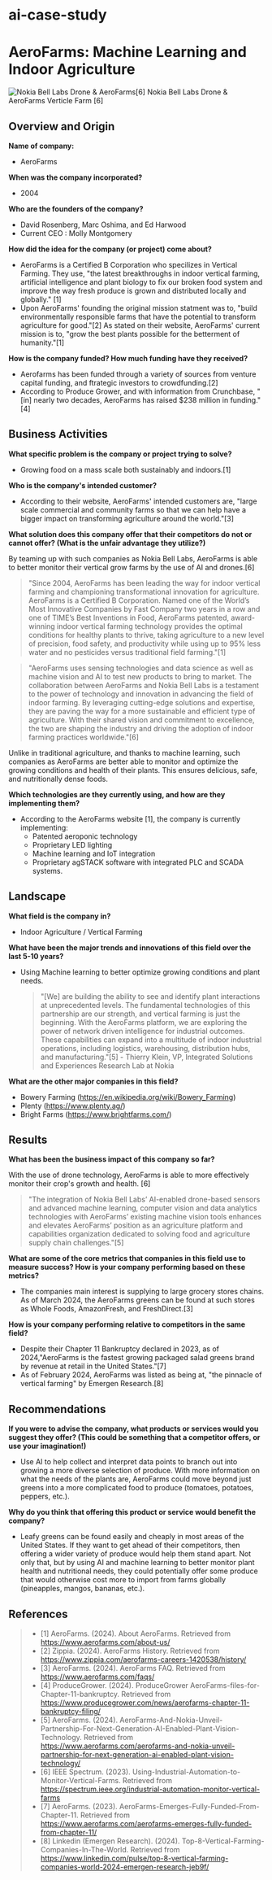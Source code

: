 # ai-case-study


# AeroFarms: Machine Learning and Indoor Agriculture

![Nokia Bell Labs Drone & AeroFarms[6]](Image.webp)
Nokia Bell Labs Drone & AeroFarms Verticle Farm [6]

## Overview and Origin


**Name of company:**


* AeroFarms


**When was the company incorporated?**


* 2004


**Who are the founders of the company?**


* David Rosenberg, Marc Oshima, and Ed Harwood
* Current CEO : Molly Montgomery


**How did the idea for the company (or project) come about?**

* AeroFarms is a Certified B Corporation who specilizes in Vertical Farming. They use, "the latest breakthroughs in indoor vertical farming, artificial intelligence and plant biology to fix our broken food system and improve the way fresh produce is grown and distributed locally and globally." [1]
* Upon AeroFarms' founding the original mission statment was to, "build environmentally responsible farms that have the potential to transform agriculture for good."[2] As stated on their website, AeroFarms' current mission is to, "grow the best plants possible for the betterment of humanity."[1]


**How is the company funded? How much funding have they received?**
* Aerofarms has been funded through a variety of sources from venture capital funding, and ftrategic investors to crowdfunding.[2]
* According to Produce Grower, and with information from Crunchbase, "[in] nearly two decades, AeroFarms has raised $238 million in funding."[4]


## Business Activities


**What specific problem is the company or project trying to solve?**


* Growing food on a mass scale both sustainably and indoors.[1]


**Who is the company's intended customer?**


* According to their website, AeroFarms' intended customers are, "large scale commercial and community farms so that we can help have a bigger impact on transforming agriculture around the world."[3]



**What solution does this company offer that their competitors do not or cannot offer? (What is the unfair advantage they utilize?)**


By teaming up with such companies as Nokia Bell Labs, AeroFarms is able to better monitor their vertical grow farms by the use of AI and drones.[6]


> "Since 2004, AeroFarms has been leading the way for indoor vertical farming and championing transformational innovation for agriculture. AeroFarms is a Certified B Corporation. Named one of the World’s Most Innovative Companies by Fast Company two years in a row and one of TIME’s Best Inventions in Food, AeroFarms patented, award-winning indoor vertical farming technology provides the optimal conditions for healthy plants to thrive, taking agriculture to a new level of precision, food safety, and productivity while using up to 95% less water and no pesticides versus traditional field farming."[1]


> "AeroFarms uses sensing technologies and data science as well as machine vision and AI to test new products to bring to market.
The collaboration between AeroFarms and Nokia Bell Labs is a testament to the power of technology and innovation in advancing the field of indoor farming. By leveraging cutting-edge solutions and expertise, they are paving the way for a more sustainable and efficient type of agriculture. With their shared vision and commitment to excellence, the two are shaping the industry and driving the adoption of indoor farming practices worldwide."[6]


Unlike in traditional agriculture, and thanks to machine learning, such companies as AeroFarms are better able to monitor and optimize the growing conditions and health of their plants. This ensures delicious, safe, and nutritionally dense foods.


**Which technologies are they currently using, and how are they implementing them?**


* According to the AeroFarms website [1], the company is currently implementing:
   * Patented aeroponic technology
   * Proprietary LED lighting
   * Machine learning and IoT integration
   * Proprietary agSTACK software with integrated PLC and SCADA systems.


## Landscape


**What field is the company in?**
* Indoor Agriculture / Vertical Farming


**What have been the major trends and innovations of this field over the last 5-10 years?**
* Using Machine learning to better optimize growing conditions and plant needs.

   > "[We] are building the ability to see and identify plant interactions at unprecedented levels. The fundamental technologies of this partnership are our strength, and vertical farming is just the beginning. With the AeroFarms platform, we are exploring the power of network driven intelligence for industrial outcomes. These capabilities can expand into a multitude of indoor industrial operations, including logistics, warehousing, distribution hubs, and manufacturing."[5] - Thierry Klein, VP, Integrated Solutions and Experiences Research Lab at Nokia




**What are the other major companies in this field?**
* Bowery Farming (https://en.wikipedia.org/wiki/Bowery_Farming)
* Plenty (https://www.plenty.ag/)
* Bright Farms (https://www.brightfarms.com/)


## Results


**What has been the business impact of this company so far?**

With the use of drone technology, AeroFarms is able to more effectively monitor their crop's growth and health. [6]
> "The integration of Nokia Bell Labs’ AI-enabled drone-based sensors and advanced machine learning, computer vision and data analytics technologies with AeroFarms’ existing machine vision tools enhances and elevates AeroFarms’ position as an agriculture platform and capabilities organization dedicated to solving food and agriculture supply chain challenges."[5]



**What are some of the core metrics that companies in this field use to measure success? How is your company performing based on these metrics?**
* The companies main interest is supplying to large grocery stores chains. As of March 2024, the AeroFarms greens can be found at such stores as Whole Foods, AmazonFresh, and FreshDirect.[3]

**How is your company performing relative to competitors in the same field?**
* Despite their Chapter 11 Bankruptcy declared in 2023, as of 2024,"AeroFarms is the fastest growing packaged salad greens brand by revenue at retail in the United States."[7]
* As of February 2024, AeroFarms was listed as being at, "the pinnacle of vertical farming" by Emergen Research.[8]


## Recommendations


**If you were to advise the company, what products or services would you suggest they offer? (This could be something that a competitor offers, or use your imagination!)**
* Use AI to help collect and interpret data points to branch out into growing a more diverse selection of produce. With more information on what the needs of the plants are, AeroFarms could move beyond just greens into a more complicated food to produce (tomatoes, potatoes, peppers, etc.).


**Why do you think that offering this product or service would benefit the company?**
* Leafy greens can be found easily and cheaply in most areas of the United States. If they want to get ahead of their competitors, then offering a wider variety of produce would help them stand apart. Not only that, but by using AI and machine learning to better monitor plant health and nutritional needs, they could potentially offer some produce that would otherwise cost more to import from farms globally (pineapples, mangos, bananas, etc.). 




## References


> - [1] AeroFarms. (2024). About AeroFarms. Retrieved from https://www.aerofarms.com/about-us/
> - [2] Zippia. (2024). AeroFarms History. Retrieved from https://www.zippia.com/aerofarms-careers-1420538/history/
> - [3] AeroFarms. (2024). AeroFarms FAQ. Retrieved from https://www.aerofarms.com/faqs/
> - [4] ProduceGrower. (2024). ProduceGrower AeroFarms-files-for-Chapter-11-bankruptcy. Retrieved from https://www.producegrower.com/news/aerofarms-chapter-11-bankruptcy-filing/
> - [5] AeroFarms. (2024). AeroFarms-And-Nokia-Unveil-Partnership-For-Next-Generation-AI-Enabled-Plant-Vision-Technology. Retrieved from https://www.aerofarms.com/aerofarms-and-nokia-unveil-partnership-for-next-generation-ai-enabled-plant-vision-technology/
> - [6] IEEE Spectrum. (2023). Using-Industrial-Automation-to-Monitor-Vertical-Farms. Retrieved from https://spectrum.ieee.org/industrial-automation-monitor-vertical-farms
> - [7] AeroFarms. (2023). AeroFarms-Emerges-Fully-Funded-From-Chapter-11. Retrieved from https://www.aerofarms.com/aerofarms-emerges-fully-funded-from-chapter-11/
> - [8] Linkedin (Emergen Research). (2024). Top-8-Vertical-Farming-Companies-In-The-World. Retrieved from https://www.linkedin.com/pulse/top-8-vertical-farming-companies-world-2024-emergen-research-jeb9f/






